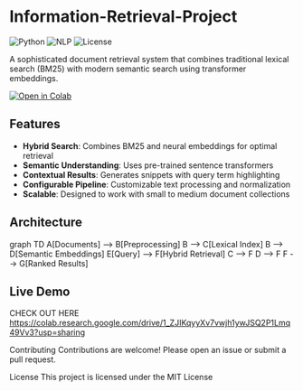 # Information-Retrieval-Project

![Python](https://img.shields.io/badge/python-3670A0?style=for-the-badge&logo=python&logoColor=ffdd54)
![NLP](https://img.shields.io/badge/NLP-Information%20Retrieval-blue)
![License](https://img.shields.io/badge/License-MIT-green)

A sophisticated document retrieval system that combines traditional lexical search (BM25) with modern semantic search using transformer embeddings.

[![Open in Colab](https://colab.research.google.com/assets/colab-badge.svg)](https://colab.research.google.com/drive/1_ZJIKqyyXv7vwjh1ywJSQ2P1Lmq49Vv3?usp=sharing#scrollTo=qy-emehWN4ZQ)

## Features

- **Hybrid Search**: Combines BM25 and neural embeddings for optimal retrieval
- **Semantic Understanding**: Uses pre-trained sentence transformers
- **Contextual Results**: Generates snippets with query term highlighting
- **Configurable Pipeline**: Customizable text processing and normalization
- **Scalable**: Designed to work with small to medium document collections

## Architecture

graph TD
    A[Documents] --> B[Preprocessing]
    B --> C[Lexical Index]
    B --> D[Semantic Embeddings]
    E[Query] --> F[Hybrid Retrieval]
    C --> F
    D --> F
    F --> G[Ranked Results]


## Live Demo
CHECK OUT HERE
https://colab.research.google.com/drive/1_ZJIKqyyXv7vwjh1ywJSQ2P1Lmq49Vv3?usp=sharing

Contributing
Contributions are welcome! Please open an issue or submit a pull request.

License
This project is licensed under the MIT License
